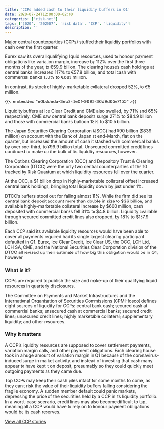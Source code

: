 ```yaml
---
title: 'CCPs added cash to their liquidity buffers in Q1'
date: 2020-07-24T12:00:00+02:00
categories: ['risk-net']
tags: ['2020', '202007', 'risk data', 'CCP', 'liquidity']
description: ''
---
```


Major central counterparties (CCPs) stuffed their liquidity portfolios with cash over the first quarter.

Eurex saw its overall qualifying liquid resources, used to honour payment obligations like variation margin, increase by 112% over the first three months of the year, to €59.9 billion. The clearing house’s cash holdings at central banks increased 117% to €57.8 billion, and total cash with commercial banks 130% to €685 million.

In contrast, its stock of highly-marketable collateral dropped 52%, to €5 million.

{{< embedded "e6bddeda-3eb9-4e0f-9693-36d9d65e7155" >}}

Liquidity buffers at Ice Clear Credit and CME also swelled, by 71% and 65% respectively. CME saw central bank deposits surge 271% to $84.9 billion and those with commercial banks balloon 18% to $10.5 billion.

The Japan Securities Clearing Corporation (JSCC) had ¥90 billion ($839 million) on account with the Bank of Japan at end-March, flat on the quarter, but increased the amount of cash it stashed with commercial banks by over one-third, to ¥99.9 billion total. Unsecured committed credit lines continued to make up the bulk of its liquidity resources, however.

The Options Clearing Corporation (OCC) and Depository Trust & Clearing Corporation (DTCC) were the only two central counterparties of the 10 tracked by Risk Quantum at which liquidity resources fell over the quarter.

At the OCC, a $1 billion drop in highly-marketable collateral offset increased central bank holdings, bringing total liquidity down by just under 1%.

DTCC’s buffers stood out for falling almost 11%. While the firm did see its central bank deposit account more than double in size to $36 billion, and available highly-marketable collateral increase by $600 million, cash deposited with commercial banks fell 31% to $4.8 billion. Liquidity available through secured committed credit lines also dropped, by 18% to $157.9 billion.

Each CCP said its available liquidity resources would have been able to cover all payments required had its single largest clearing participant defaulted in Q1. Eurex, Ice Clear Credit, Ice Clear US, the OCC, LCH Ltd, LCH SA, CME, and the National Securities Clear Corporation division of the DTCC all revised up their estimate of how big this obligation would be in Q1, however.

### What is it?
CCPs are required to publish the size and make-up of their qualifying liquid resources in quarterly disclosures.

The Committee on Payments and Market Infrastructures and the International Organisation of Securities Commissions (CPMI-Iosco) defines eight sources of liquidity for CCPs: central bank cash; secured cash at commercial banks; unsecured cash at commercial banks; secured credit lines; unsecured credit lines; highly marketable collateral; supplementary liquidity; and other resources.

### Why it matters
A CCP’s liquidity resources are supposed to cover settlement payments, variation margin calls, and other payment obligations. Each clearing house took in a huge amount of variation margin in Q1 because of the coronavirus-induced surge in market activity, and instead of investing that cash many appear to have kept it on deposit, presumably so they could quickly meet outgoing payments as they came due.

Top CCPs may keep their cash piles intact for some months to come, as they can’t risk the value of their liquidity buffers falling considering the fragile economy. A sudden member default could panic markets, depressing the price of the securities held by a CCP in its liquidity portfolio. In a worst-case scenario, credit lines may also become difficult to tap, meaning all a CCP would have to rely on to honour payment obligations would be its cash reserves.

[View all CCP stories](https://www.risk.net/topics/central-counterparty-ccp)


